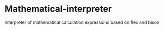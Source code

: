 # Mathematical-interpreter
Interpreter of mathematical calculation expressions based on flex and bison
